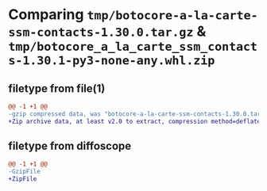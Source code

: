 # Comparing `tmp/botocore-a-la-carte-ssm-contacts-1.30.0.tar.gz` & `tmp/botocore_a_la_carte_ssm_contacts-1.30.1-py3-none-any.whl.zip`

## filetype from file(1)

```diff
@@ -1 +1 @@
-gzip compressed data, was "botocore-a-la-carte-ssm-contacts-1.30.0.tar", last modified: Tue Jul  4 01:44:58 2023, max compression
+Zip archive data, at least v2.0 to extract, compression method=deflate
```

## filetype from diffoscope

```diff
@@ -1 +1 @@
-GzipFile
+ZipFile
```

